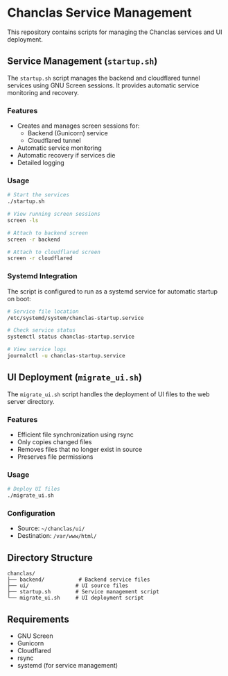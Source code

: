 # Chanclas Service Management

This repository contains scripts for managing the Chanclas services and UI deployment.

## Service Management (`startup.sh`)

The `startup.sh` script manages the backend and cloudflared tunnel services using GNU Screen sessions. It provides automatic service monitoring and recovery.

### Features
- Creates and manages screen sessions for:
  - Backend (Gunicorn) service
  - Cloudflared tunnel
- Automatic service monitoring
- Automatic recovery if services die
- Detailed logging

### Usage
```bash
# Start the services
./startup.sh

# View running screen sessions
screen -ls

# Attach to backend screen
screen -r backend

# Attach to cloudflared screen
screen -r cloudflared
```

### Systemd Integration
The script is configured to run as a systemd service for automatic startup on boot:
```bash
# Service file location
/etc/systemd/system/chanclas-startup.service

# Check service status
systemctl status chanclas-startup.service

# View service logs
journalctl -u chanclas-startup.service
```

## UI Deployment (`migrate_ui.sh`)

The `migrate_ui.sh` script handles the deployment of UI files to the web server directory.

### Features
- Efficient file synchronization using rsync
- Only copies changed files
- Removes files that no longer exist in source
- Preserves file permissions

### Usage
```bash
# Deploy UI files
./migrate_ui.sh
```

### Configuration
- Source: `~/chanclas/ui/`
- Destination: `/var/www/html/`

## Directory Structure
```
chanclas/
├── backend/           # Backend service files
├── ui/               # UI source files
├── startup.sh        # Service management script
└── migrate_ui.sh     # UI deployment script
```

## Requirements
- GNU Screen
- Gunicorn
- Cloudflared
- rsync
- systemd (for service management) 